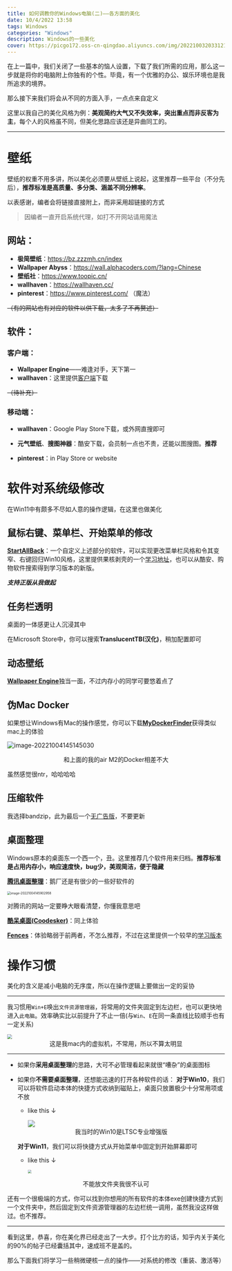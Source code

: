 ```yaml
---
title: 如何调教你的Windows电脑(二)——各方面的美化
date: 10/4/2022 13:58
tags: Windows
categories: "Windows"
description: Windows的一些美化
cover: https://picgo172.oss-cn-qingdao.aliyuncs.com/img/202210032033121.jpg
---
```


在上一篇中，我们关闭了一些基本的恼人设置，下载了我们所需的应用，那么这一步就是将你的电脑附上你独有的个性。毕竟，有一个优雅的办公、娱乐环境也是我所追求的境界。

那么接下来我们将会从不同的方面入手，一点点来自定义

这里以我自己的美化风格为例：**美观简约大气又不失效率，突出重点而非反客为主**，每个人的风格虽不同，但美化思路应该还是异曲同工的。

------

# 壁纸

壁纸的权重不用多讲，所以美化必须要从壁纸上说起，这里推荐一些平台（不分先后），**推荐标准是高质量、多分类、涵盖不同分辨率**。

以表感谢，编者会将链接直接附上，而非采用超链接的方式

> 因编者一直开启系统代理，如打不开网站请用魔法

## **网站：**

- **极简壁纸**：https://bz.zzzmh.cn/index
- **Wallpaper Abyss**：https://wall.alphacoders.com/?lang=Chinese
- **壁纸社**：https://www.toopic.cn/
- **wallhaven**：https://wallhaven.cc/
- **pinterest**：https://www.pinterest.com/ （魔法）

~~（有的网站也有对应的软件以供下载，太多了不再赘述）~~

## **软件：**

### 客户端：

- **Wallpaper Engine**——难逢对手，天下第一
- **wallhaven**：这里提供[客户端](https://repokvc.oss-cn-qingdao.aliyuncs.com/Wallhaven%20%E5%A3%81%E7%BA%B8.exe)下载

~~（待补充）~~

### 移动端：

- **wallhaven**：Google Play Store下载，或外网直搜即可

- **元气壁纸**、**搜图神器**：酷安下载，会员制一点也不贵，还能以图搜图。**推荐**
- **pinterest**：in Play Store or website

# 软件对系统级修改

在Win11中有颇多不尽如人意的操作逻辑，在这里也做美化

## 鼠标右键、菜单栏、开始菜单的修改

[**StartAllBack**](https://www.startallback.com/)：一个自定义上述部分的软件，可以实现更改菜单栏风格和令其变窄、右键回归Win10风格，这里提供果核剥壳的一个[学习地址](https://www.ghxi.com/startallback.html)，也可以从酷安、购物软件搜索得到学习版本的新版。

***支持正版从我做起***

## 任务栏透明

桌面的一体感更让人沉浸其中

在Microsoft Store中，你可以搜索**TranslucentTB(汉化)**，稍加配置即可

## 动态壁纸

[**Wallpaper Engine**](https://www.wallpaperengine.io/zh-hans)独当一面，不过内存小的同学可要悠着点了

## 伪Mac Docker

如果想让Windows有Mac的操作感觉，你可以下载[**MyDockerFinder**](https://www.mydockfinder.com/)获得类似mac上的体验

![image-20221004145145030](https://picgo172.oss-cn-qingdao.aliyuncs.com/img/202210041451098.png)

<center>和上面的我的air M2的Docker相差不大</center>

虽然感觉很ntr，哈哈哈哈

## 压缩软件

我选择bandzip，此为最后一个[无广告版](https://repokvc.oss-cn-qingdao.aliyuncs.com/BandZip.zip)，不要更新

## 桌面整理

Windows原本的桌面东一个西一个，丑。这里推荐几个软件用来归档。**推荐标准是占用内存小，响应速度快，bug少，美观简洁，便于隐藏**

[**腾讯桌面整理**](https://guanjia.qq.com/product/zmzl/?ADTAG=media.buy.baidu)：鹅厂还是有很少的一些好软件的

<img src="https://picgo172.oss-cn-qingdao.aliyuncs.com/img/202210041459983.png" alt="image-20221004145902958" style="zoom:50%;" />

对腾讯的网站一定要睁大眼看清楚，你懂我意思吧

[**酷呆桌面(Coodesker)**](https://coodesker.com/)：同上体验

**[Fences](https://www.stardock.com/products/fences/)**：体验略弱于前两者，不怎么推荐，不过在这里提供一个较早的[学习版本](https://repokvc.oss-cn-qingdao.aliyuncs.com/Fences%20v3.0.8%20%E4%B8%AD%E6%96%87%E7%A0%B4%E8%A7%A3%E7%89%88.zip)

# 操作习惯

美化的含义是减小电脑的无序度，所以在操作逻辑上要做出一定的妥协

------

我习惯用`Win+E`唤出`文件资源管理器`，将常用的文件夹固定到左边栏，也可以更快地进入`此电脑`。效率确实比以前提升了不止一倍(与`Win`、`E`在同一条直线比较顺手也有一定关系)

<img src="https://picgo172.oss-cn-qingdao.aliyuncs.com/img/202210041527039.jpg" style="zoom:67%;" />

<center>这是我mac内的虚拟机，不常用，所以不算太明显</center>

------


- 如果你**采用桌面整理**的思路，大可不必管理看起来就很“嘈杂”的桌面图标

- 如果你**不需要桌面整理**，还想能迅速的打开各种软件的话：
  **对于Win10**，我们可以将软件启动本体的快捷方式收纳到磁贴上，桌面只放置极少十分常用项或不放

  - like this ↓

    <img src="https://picgo172.oss-cn-qingdao.aliyuncs.com/img/202210041514261.png" style="zoom:100%;" />

  <center>我当时的Win10是LTSC专业增强版</center>

  **对于Win11**，我们可以将快捷方式从开始菜单中固定到开始屏幕即可

  - like this ↓

    <img src="https://picgo172.oss-cn-qingdao.aliyuncs.com/img/202210041516009.png" style="zoom:50%;" />

<center>不能放文件夹我很不认可</center>

还有一个很极端的方式，你可以找到你想用的所有软件的本体exe创建快捷方式到一个文件夹中，然后固定到文件资源管理器的左边栏统一调用，虽然我没这样做过。也不推荐。

------

看到这里，恭喜，你在美化界已经走出了一大步。打个比方的话，知乎内关于美化的90%的帖子已经囊括其中，速成班不是盖的。

那么下面我们将学习一些稍微硬核一点的操作——对系统的修改（重装、激活等）
